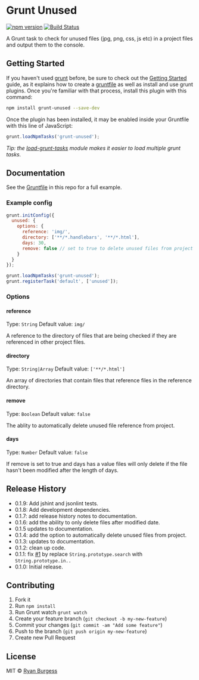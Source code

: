 Grunt Unused
============

[![npm version](https://badge.fury.io/js/grunt-unused.svg)](http://badge.fury.io/js/grunt-unused) [![Build Status](https://travis-ci.org/ryanburgess/grunt-unused.svg?branch=master)](https://travis-ci.org/ryanburgess/grunt-unused)

A Grunt task to check for unused files (jpg, png, css, js etc) in a project files and output them to the console.


## Getting Started

If you haven't used [grunt][] before, be sure to check out the [Getting Started][] guide, as it explains how to create a [gruntfile][Getting Started] as well as install and use grunt plugins. Once you're familiar with that process, install this plugin with this command:

```sh
npm install grunt-unused --save-dev
```

Once the plugin has been installed, it may be enabled inside your Gruntfile with this line of JavaScript:

```js
grunt.loadNpmTasks('grunt-unused');
```

*Tip: the [load-grunt-tasks](https://github.com/sindresorhus/load-grunt-tasks) module makes it easier to load multiple grunt tasks.*

[grunt]: http://gruntjs.com
[Getting Started]: https://github.com/gruntjs/grunt/wiki/Getting-started


## Documentation

See the [Gruntfile](Gruntfile.js) in this repo for a full example.


### Example config

```js
grunt.initConfig({
  unused: {
    options: {
      reference: 'img/',
      directory: ['**/*.handlebars', '**/*.html'],
      days: 30,
      remove: false // set to true to delete unused files from project
    }
  }
});

grunt.loadNpmTasks('grunt-unused');
grunt.registerTask('default', ['unused']);
```

### Options

#### reference
Type: `String`
Default value: `img/`

A reference to the directory of files that are being checked if they are referenced in other project files.

#### directory
Type: `String|Array`
Default value: `['**/*.html']`

An array of directories that contain files that reference files in the reference directory.

#### remove
Type: `Boolean`
Default value: `false`

The ablity to automatically delete unused file reference from project.

#### days
Type: `Number`
Default value: `false`

If remove is set to true and days has a value files will only delete if the file hasn't been modified after the length of days.

## Release History
* 0.1.9: Add jshint and jsonlint tests.
* 0.1.8: Add development dependencies.
* 0.1.7: add release history notes to documentation.
* 0.1.6: add the ability to only delete files after modified date.
* 0.1.5 updates to documentation.
* 0.1.4: add the option to automatically delete unused files from project.
* 0.1.3: updates to documentation.
* 0.1.2: clean up code.
* 0.1.1: fix [#1](https://github.com/ryanburgess/grunt-unused/issues/1) by replace `String.prototype.search` with `String.prototype.in..`
* 0.1.0: Initial release.

## Contributing
1. Fork it
2. Run `npm install`
3. Run Grunt watch `grunt watch`
4. Create your feature branch (`git checkout -b my-new-feature`)
5. Commit your changes (`git commit -am "Add some feature"`)
6. Push to the branch (`git push origin my-new-feature`)
7. Create new Pull Request


## License

MIT © [Ryan Burgess](http://github.com/ryanburgess)
